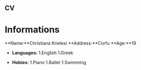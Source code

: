 ## CV

# Informations

**Name:**Christiana Krielesi
**Address:**Corfu
**Age:**19

* **Languages:**
1.English
1.Greek

* **Hobies:**
1.Piano
1.Ballet
1.Swimming






